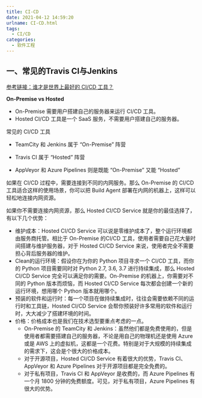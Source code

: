 ```yaml
---
title: CI-CD
date: 2021-04-12 14:59:20
urlname: CI-CD.html
tags:
  - CI/CD
categories:
  - 软件工程
---
```


## 一、常见的Travis CI与Jenkins

[参考链接：谁才是世界上最好的 CI/CD 工具？](https://zhuanlan.zhihu.com/p/67805669)

**On-Premise vs Hosted**

- On-Premise 需要用户搭建自己的服务器来运行 CI/CD 工具。
- Hosted CI/CD 工具是一个 SaaS 服务，不需要用户搭建自己的服务器。

常见的 CI/CD 工具

- TeamCity 和 Jenkins 属于 “On-Premise” 阵营

- Travis CI 属于 “Hosted” 阵营

- AppVeyor 和 Azure Pipelines 则是既能 “On-Premise” 又能 “Hosted” 

如果在 CI/CD 过程中，需要连接到不同的内网服务。那么 On-Premise 的 CI/CD 工具适合这样的使用场景，你可以把 Build Agent 部署在内网的机器上，这样可以轻松地连接内网资源。

如果你不需要连接内网资源，那么 Hosted CI/CD Service 就是你的最佳选择了，有以下几个优势：

- 维护成本：Hosted CI/CD Service 可以说是零维护成本了，整个运行环境都由服务商托管。相比于 On-Premise 的CI/CD 工具，使用者需要自己花大量时间搭建与维护服务器，对于 Hosted CI/CD Service 来说，使用者完全不需要担心背后服务器的维护。
- Clean的运行环境：假设你在为你的 Python 项目寻求一个 CI/CD 工具，而你的 Python 项目需要同时对 Python 2.7, 3.6, 3.7 进行持续集成，那么 Hosted CI/CD Service 完全可以满足你的需要。On-Premise 的机器上，你需要对不同的 Python 版本而烦恼，而 Hosted CI/CD Service 每次都会创建一个新的运行环境，想用哪个 Python 版本就用哪个。
- 预装的软件和运行时：每一个项目在做持续集成时，往往会需要依赖不同的运行时和工具链，Hosted CI/CD Service 会帮你预装好许多常用的软件和运行时，大大减少了搭建环境的时间。
- 价格：价格成本也是我们在技术选型要重点考虑的一点。
  - On-Premise 的 TeamCity 和 Jenkins：虽然他们都是免费使用的，但是使用者都需要搭建自己的服务器，不论是用自己的物理机还是使用 Azure 或是 AWS 上的虚拟机，这都是一个花费。特别是对于大规模的持续集成的需求下，这会是个很大的价格成本。
  - 对于开源项目，Hosted CI/CD Service 有着很大的优势，Travis CI、AppVeyor 和 Azure Pipelines 对于开源项目都是完全免费的。
  - 对于私有项目，Travis CI 和 AppVeyor 是收费的，而 Azure Pipelines 有一个月 1800 分钟的免费额度。可见，对于私有项目，Azure Pipelines 有很大的优势。